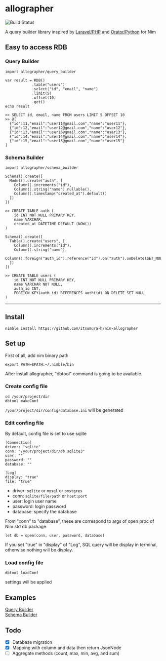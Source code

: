 allographer
===

![Build Status](https://github.com/itsumura-h/nim-allographer/workflows/Build%20and%20test%20Nim/badge.svg)

A query builder library inspired by [Laravel/PHP](https://readouble.com/laravel/6.0/en/queries.html) and [Orator/Python](https://orator-orm.com) for Nim

## Easy to access RDB
### Query Builder
```
import allographer/query_builder

var result = RDB()
            .table("users")
            .select("id", "email", "name")
            .limit(5)
            .offset(10)
            .get()
echo result

>> SELECT id, email, name FROM users LIMIT 5 OFFSET 10
>> @[
  {"id":11,"email":"user11@gmail.com","name":"user11"},
  {"id":12,"email":"user12@gmail.com","name":"user12"},
  {"id":13,"email":"user13@gmail.com","name":"user13"},
  {"id":14,"email":"user14@gmail.com","name":"user14"},
  {"id":15,"email":"user15@gmail.com","name":"user15"}
]
```

### Schema Builder
```
import allographer/schema_builder

Schema().create([
  Model().create("auth", [
    Column().increments("id"),
    Column().string("name").nullable(),
    Column().timestamp("created_at").default()
  ])
])

>> CREATE TABLE auth (
    id INT NOT NULL PRIMARY KEY,
    name VARCHAR,
    created_at DATETIME DEFAULT (NOW())
)

Schema().create([
  Table().create("users", [
    Column().increments("id"),
    Column().string("name"),
    Column().foreign("auth_id").reference("id").on("auth").onDelete(SET_NULL)
  ])
])

>> CREATE TABLE users (
    id INT NOT NULL PRIMARY KEY,
    name VARCHAR NOT NULL,
    auth_id INT,
    FOREIGN KEY(auth_id) REFERENCES auth(id) ON DELETE SET NULL
) 
```

---

## Install
```
nimble install https://github.com/itsumura-h/nim-allographer
```

## Set up
First of all, add nim binary path
```
export PATH=$PATH:~/.nimble/bin
```
After install allographer, "dbtool" command is going to be available.  

### Create config file
```
cd /your/project/dir
dbtool makeConf
```
`/your/project/dir/config/database.ini` will be generated

### Edit confing file
By default, config file is set to use sqlite

```
[Connection]
driver: "sqlite"
conn: "/your/project/dir/db.sqlite3"
user: ""
password: ""
database: ""

[Log]
display: "true"
file: "true"
```

- driver: `sqlite` or `mysql` or `postgres`
- conn: `sqlite/file/path` or `host:port`
- user: login user name
- password: login password
- database: specify the database

From "conn" to "database", these are correspond to args of open proc of Nim std db package
```
let db = open(conn, user, password, database)
```

If you set "true" in "display" of "Log", SQL query will be display in terminal, otherwise nothing will be display.

### Load config file
```
dbtool loadConf
```
settings will be applied

## Examples
[Query Builder](./documents/query_builder.md)  
[Schema Builder](./documents/schema_builder.md)  


## Todo
- [x] Database migration
- [x] Mapping with column and data then return JsonNode
- [ ] Aggregate methods (count, max, min, avg, and sum)
